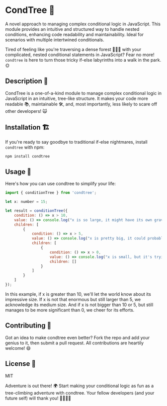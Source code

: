# CondTree 🌳
A novel approach to managing complex conditional logic in JavaScript. This module provides an intuitive and structured way to handle nested conditions, enhancing code readability and maintainability. Ideal for scenarios with multiple intertwined conditionals.

Tired of feeling like you're traversing a dense forest 🌲🌲🌲 with your complicated, nested conditional statements in JavaScript? Fear no more! `condtree` is here to turn those tricky if-else labyrinths into a walk in the park. 🌞

## Description 📖

CondTree is a one-of-a-kind module to manage complex conditional logic in JavaScript in an intuitive, tree-like structure. It makes your code more readable 📚, maintainable 🛠️, and, most importantly, less likely to scare off other developers! 🙀

## Installation 🏗️

If you're ready to say goodbye to traditional if-else nightmares, install `condtree` with npm:

```bash
npm install condtree
```

## Usage 🚀
Here's how you can use condtree to simplify your life:

```javascript
import { conditionTree } from 'condtree';

let x: number = 15;

let result = conditionTree({
    condition: () => x > 10,
    value: () => console.log("x is so large, it might have its own gravitational field! 🪐"),
    children: [
        {
            condition: () => x > 5,
            value: () => console.log("x is pretty big, it could probably lift 🏋️"),
            children: [
                {
                    condition: () => x > 0,
                    value: () => console.log("x is small, but it's trying its best! 💪"),
                    children: []
                }
            ]
        }
    ]
});
```

In this example, if x is greater than 10, we'll let the world know about its impressive size. If x is not that enormous but still larger than 5, we acknowledge its medium size. And if x is not bigger than 10 or 5, but still manages to be more significant than 0, we cheer for its efforts.

## Contributing 🤝
Got an idea to make condtree even better? Fork the repo and add your genius to it, then submit a pull request. All contributions are heartily welcome! 😄

## License 📜
MIT

Adventure is out there! 🌍
Start making your conditional logic as fun as a tree-climbing adventure with condtree. Your fellow developers (and your future self) will thank you! 🌳🧗‍♀️🙏
